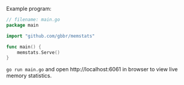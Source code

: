 Example program:

```go
// filename: main.go
package main

import "github.com/gbbr/memstats"

func main() {
	memstats.Serve()
}
```

`go run main.go` and open http://localhost:6061 in browser to view live memory statistics.

